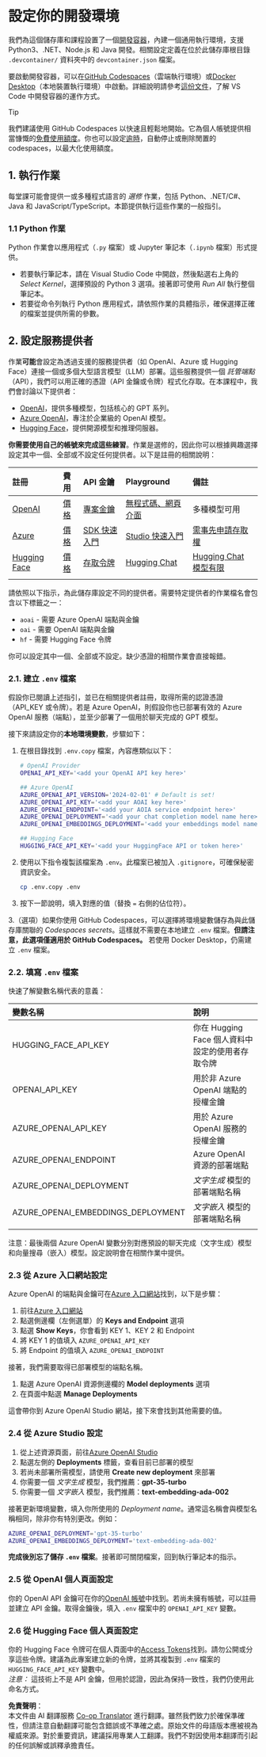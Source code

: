 <!--
CO_OP_TRANSLATOR_METADATA:
{
  "original_hash": "f12faf55ab620aef9f6761679b7ac68b",
  "translation_date": "2025-07-09T07:24:13+00:00",
  "source_file": "00-course-setup/SETUP.md",
  "language_code": "hk"
}
-->
# 設定你的開發環境

我們為這個儲存庫和課程設置了一個[開發容器](https://containers.dev?WT.mc_id=academic-105485-koreyst)，內建一個通用執行環境，支援 Python3、.NET、Node.js 和 Java 開發。相關設定定義在位於此儲存庫根目錄 `.devcontainer/` 資料夾中的 `devcontainer.json` 檔案。

要啟動開發容器，可以在[GitHub Codespaces](https://docs.github.com/en/codespaces/overview?WT.mc_id=academic-105485-koreyst)（雲端執行環境）或[Docker Desktop](https://docs.docker.com/desktop/?WT.mc_id=academic-105485-koreyst)（本地裝置執行環境）中啟動。詳細說明請參考[這份文件](https://code.visualstudio.com/docs/devcontainers/containers?WT.mc_id=academic-105485-koreyst)，了解 VS Code 中開發容器的運作方式。

> [!TIP]  
> 我們建議使用 GitHub Codespaces 以快速且輕鬆地開始。它為個人帳號提供相當慷慨的[免費使用額度](https://docs.github.com/billing/managing-billing-for-github-codespaces/about-billing-for-github-codespaces#monthly-included-storage-and-core-hours-for-personal-accounts?WT.mc_id=academic-105485-koreyst)。你也可以設定[逾時](https://docs.github.com/codespaces/setting-your-user-preferences/setting-your-timeout-period-for-github-codespaces?WT.mc_id=academic-105485-koreyst)，自動停止或刪除閒置的 codespaces，以最大化使用額度。

## 1. 執行作業

每堂課可能會提供一或多種程式語言的 _選修_ 作業，包括 Python、.NET/C#、Java 和 JavaScript/TypeScript。本節提供執行這些作業的一般指引。

### 1.1 Python 作業

Python 作業會以應用程式（`.py` 檔案）或 Jupyter 筆記本（`.ipynb` 檔案）形式提供。  
- 若要執行筆記本，請在 Visual Studio Code 中開啟，然後點選右上角的 _Select Kernel_，選擇預設的 Python 3 選項。接著即可使用 _Run All_ 執行整個筆記本。  
- 若要從命令列執行 Python 應用程式，請依照作業的具體指示，確保選擇正確的檔案並提供所需的參數。

## 2. 設定服務提供者

作業**可能**會設定為透過支援的服務提供者（如 OpenAI、Azure 或 Hugging Face）連接一個或多個大型語言模型（LLM）部署。這些服務提供一個 _託管端點_（API），我們可以用正確的憑證（API 金鑰或令牌）程式化存取。在本課程中，我們會討論以下提供者：

 - [OpenAI](https://platform.openai.com/docs/models?WT.mc_id=academic-105485-koreyst)，提供多種模型，包括核心的 GPT 系列。  
 - [Azure OpenAI](https://learn.microsoft.com/azure/ai-services/openai/?WT.mc_id=academic-105485-koreyst)，專注於企業級的 OpenAI 模型。  
 - [Hugging Face](https://huggingface.co/docs/hub/index?WT.mc_id=academic-105485-koreyst)，提供開源模型和推理伺服器。

**你需要使用自己的帳號來完成這些練習**。作業是選修的，因此你可以根據興趣選擇設定其中一個、全部或不設定任何提供者。以下是註冊的相關說明：

| 註冊 | 費用 | API 金鑰 | Playground | 備註 |
|:---|:---|:---|:---|:---|
| [OpenAI](https://platform.openai.com/signup?WT.mc_id=academic-105485-koreyst) | [價格](https://openai.com/pricing#language-models?WT.mc_id=academic-105485-koreyst) | [專案金鑰](https://platform.openai.com/api-keys?WT.mc_id=academic-105485-koreyst) | [無程式碼、網頁介面](https://platform.openai.com/playground?WT.mc_id=academic-105485-koreyst) | 多種模型可用 |
| [Azure](https://aka.ms/azure/free?WT.mc_id=academic-105485-koreyst) | [價格](https://azure.microsoft.com/pricing/details/cognitive-services/openai-service/?WT.mc_id=academic-105485-koreyst) | [SDK 快速入門](https://learn.microsoft.com/azure/ai-services/openai/quickstart?WT.mc_id=academic-105485-koreyst) | [Studio 快速入門](https://learn.microsoft.com/azure/ai-services/openai/quickstart?WT.mc_id=academic-105485-koreyst) | [需事先申請存取權](https://learn.microsoft.com/azure/ai-services/openai/?WT.mc_id=academic-105485-koreyst) |
| [Hugging Face](https://huggingface.co/join?WT.mc_id=academic-105485-koreyst) | [價格](https://huggingface.co/pricing) | [存取令牌](https://huggingface.co/docs/hub/security-tokens?WT.mc_id=academic-105485-koreyst) | [Hugging Chat](https://huggingface.co/chat/?WT.mc_id=academic-105485-koreyst) | [Hugging Chat 模型有限](https://huggingface.co/chat/models?WT.mc_id=academic-105485-koreyst) |
| | | | | |

請依照以下指示，為此儲存庫設定不同的提供者。需要特定提供者的作業檔名會包含以下標籤之一：  
 - `aoai` - 需要 Azure OpenAI 端點與金鑰  
 - `oai` - 需要 OpenAI 端點與金鑰  
 - `hf` - 需要 Hugging Face 令牌  

你可以設定其中一個、全部或不設定。缺少憑證的相關作業會直接報錯。

### 2.1. 建立 `.env` 檔案

假設你已閱讀上述指引，並已在相關提供者註冊，取得所需的認證憑證（API_KEY 或令牌）。若是 Azure OpenAI，則假設你也已部署有效的 Azure OpenAI 服務（端點），並至少部署了一個用於聊天完成的 GPT 模型。

接下來請設定你的**本地環境變數**，步驟如下：

1. 在根目錄找到 `.env.copy` 檔案，內容應類似以下：

   ```bash
   # OpenAI Provider
   OPENAI_API_KEY='<add your OpenAI API key here>'

   ## Azure OpenAI
   AZURE_OPENAI_API_VERSION='2024-02-01' # Default is set!
   AZURE_OPENAI_API_KEY='<add your AOAI key here>'
   AZURE_OPENAI_ENDPOINT='<add your AOIA service endpoint here>'
   AZURE_OPENAI_DEPLOYMENT='<add your chat completion model name here>' 
   AZURE_OPENAI_EMBEDDINGS_DEPLOYMENT='<add your embeddings model name here>'

   ## Hugging Face
   HUGGING_FACE_API_KEY='<add your HuggingFace API or token here>'
   ```

2. 使用以下指令複製該檔案為 `.env`。此檔案已被加入 `.gitignore`，可確保秘密資訊安全。

   ```bash
   cp .env.copy .env
   ```

3. 按下一節說明，填入對應的值（替換 `=` 右側的佔位符）。

3.（選項）如果你使用 GitHub Codespaces，可以選擇將環境變數儲存為與此儲存庫關聯的 _Codespaces secrets_。這樣就不需要在本地建立 `.env` 檔案。**但請注意，此選項僅適用於 GitHub Codespaces。** 若使用 Docker Desktop，仍需建立 `.env` 檔案。

### 2.2. 填寫 `.env` 檔案

快速了解變數名稱代表的意義：

| 變數名稱 | 說明 |
| :--- | :--- |
| HUGGING_FACE_API_KEY | 你在 Hugging Face 個人資料中設定的使用者存取令牌 |
| OPENAI_API_KEY | 用於非 Azure OpenAI 端點的授權金鑰 |
| AZURE_OPENAI_API_KEY | 用於 Azure OpenAI 服務的授權金鑰 |
| AZURE_OPENAI_ENDPOINT | Azure OpenAI 資源的部署端點 |
| AZURE_OPENAI_DEPLOYMENT | _文字生成_ 模型的部署端點名稱 |
| AZURE_OPENAI_EMBEDDINGS_DEPLOYMENT | _文字嵌入_ 模型的部署端點名稱 |
| | |

注意：最後兩個 Azure OpenAI 變數分別對應預設的聊天完成（文字生成）模型和向量搜尋（嵌入）模型。設定說明會在相關作業中提供。

### 2.3 從 Azure 入口網站設定

Azure OpenAI 的端點與金鑰可在[Azure 入口網站](https://portal.azure.com?WT.mc_id=academic-105485-koreyst)找到，以下是步驟：

1. 前往[Azure 入口網站](https://portal.azure.com?WT.mc_id=academic-105485-koreyst)  
2. 點選側邊欄（左側選單）的 **Keys and Endpoint** 選項  
3. 點選 **Show Keys**，你會看到 KEY 1、KEY 2 和 Endpoint  
4. 將 KEY 1 的值填入 `AZURE_OPENAI_API_KEY`  
5. 將 Endpoint 的值填入 `AZURE_OPENAI_ENDPOINT`

接著，我們需要取得已部署模型的端點名稱。

1. 點選 Azure OpenAI 資源側邊欄的 **Model deployments** 選項  
2. 在頁面中點選 **Manage Deployments**

這會帶你到 Azure OpenAI Studio 網站，接下來會找到其他需要的值。

### 2.4 從 Azure Studio 設定

1. 從上述資源頁面，前往[Azure OpenAI Studio](https://oai.azure.com?WT.mc_id=academic-105485-koreyst)  
2. 點選左側的 **Deployments** 標籤，查看目前已部署的模型  
3. 若尚未部署所需模型，請使用 **Create new deployment** 來部署  
4. 你需要一個 _文字生成_ 模型，我們推薦：**gpt-35-turbo**  
5. 你需要一個 _文字嵌入_ 模型，我們推薦：**text-embedding-ada-002**

接著更新環境變數，填入你所使用的 _Deployment name_。通常這名稱會與模型名稱相同，除非你有特別更改。例如：

```bash
AZURE_OPENAI_DEPLOYMENT='gpt-35-turbo'
AZURE_OPENAI_EMBEDDINGS_DEPLOYMENT='text-embedding-ada-002'
```

**完成後別忘了儲存 `.env` 檔案**。接著即可關閉檔案，回到執行筆記本的指示。

### 2.5 從 OpenAI 個人頁面設定

你的 OpenAI API 金鑰可在你的[OpenAI 帳號](https://platform.openai.com/api-keys?WT.mc_id=academic-105485-koreyst)中找到。若尚未擁有帳號，可以註冊並建立 API 金鑰。取得金鑰後，填入 `.env` 檔案中的 `OPENAI_API_KEY` 變數。

### 2.6 從 Hugging Face 個人頁面設定

你的 Hugging Face 令牌可在個人頁面中的[Access Tokens](https://huggingface.co/settings/tokens?WT.mc_id=academic-105485-koreyst)找到。請勿公開或分享這些令牌。建議為此專案建立新的令牌，並將其複製到 `.env` 檔案的 `HUGGING_FACE_API_KEY` 變數中。  
_注意：_ 這技術上不是 API 金鑰，但用於認證，因此為保持一致性，我們仍使用此命名方式。

**免責聲明**：  
本文件由 AI 翻譯服務 [Co-op Translator](https://github.com/Azure/co-op-translator) 進行翻譯。雖然我們致力於確保準確性，但請注意自動翻譯可能包含錯誤或不準確之處。原始文件的母語版本應被視為權威來源。對於重要資訊，建議採用專業人工翻譯。我們不對因使用本翻譯而引起的任何誤解或誤釋承擔責任。